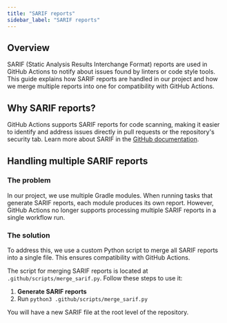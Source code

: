 ```yaml
---
title: "SARIF reports"
sidebar_label: "SARIF reports"
---
```


## Overview

SARIF (Static Analysis Results Interchange Format) reports are used in GitHub Actions to notify about issues found by linters or code style tools. This guide explains how SARIF reports are handled in our project and how we merge multiple reports into one for compatibility with GitHub Actions.

## Why SARIF reports?

GitHub Actions supports SARIF reports for code scanning, making it easier to identify and address issues directly in pull requests or the repository's security tab. Learn more about SARIF in the [GitHub documentation](https://docs.github.com/en/code-security/code-scanning/integrating-with-code-scanning/sarif-support-for-code-scanning).

## Handling multiple SARIF reports

### The problem

In our project, we use multiple Gradle modules. When running tasks that generate SARIF reports, each module produces its own report. However, GitHub Actions no longer supports processing multiple SARIF reports in a single workflow run.

### The solution

To address this, we use a custom Python script to merge all SARIF reports into a single file. This ensures compatibility with GitHub Actions.

The script for merging SARIF reports is located at `.github/scripts/merge_sarif.py`. Follow these steps to use it:

1. **Generate SARIF reports**
2. Run `python3 .github/scripts/merge_sarif.py`

You will have a new SARIF file at the root level of the repository.

